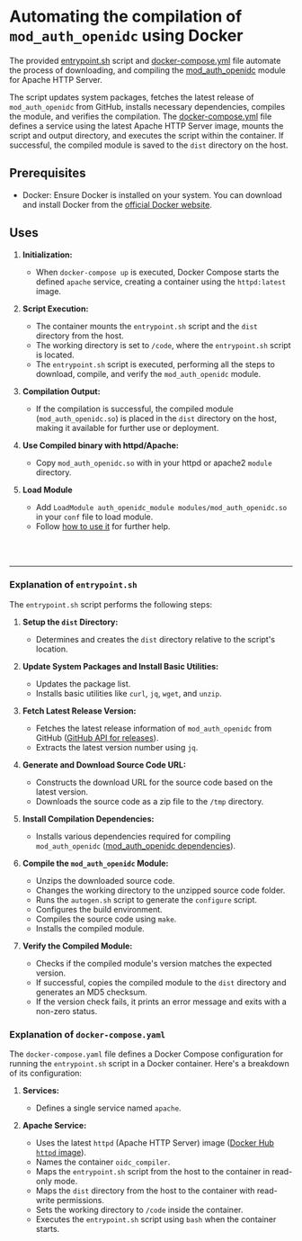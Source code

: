 # Automating the compilation of `mod_auth_openidc` using Docker

The provided [entrypoint.sh](/entrypoint.sh) script and [docker-compose.yml](/docker-compose.yml) file automate the process of downloading, and compiling the [mod_auth_openidc](https://github.com/zmartzone/mod_auth_openidc) module for Apache HTTP Server. 

The script updates system packages, fetches the latest release of `mod_auth_openidc` from GitHub, installs necessary dependencies, compiles the module, and verifies the compilation. The [docker-compose.yml](/docker-compose.yml) file defines a service using the latest Apache HTTP Server image, mounts the script and output directory, and executes the script within the container. If successful, the compiled module is saved to the `dist` directory on the host.

## Prerequisites

- Docker: 
    Ensure Docker is installed on your system. You can download and install Docker from the [official Docker website](https://docs.docker.com/get-docker/).

## Uses
1. **Initialization:**
   - When `docker-compose up` is executed, Docker Compose starts the defined `apache` service, creating a container using the `httpd:latest` image.

2. **Script Execution:**
   - The container mounts the `entrypoint.sh` script and the `dist` directory from the host.
   - The working directory is set to `/code`, where the `entrypoint.sh` script is located.
   - The `entrypoint.sh` script is executed, performing all the steps to download, compile, and verify the `mod_auth_openidc` module.

3. **Compilation Output:**
   - If the compilation is successful, the compiled module (`mod_auth_openidc.so`) is placed in the `dist` directory on the host, making it available for further use or deployment.

4. **Use Compiled binary with httpd/Apache:**
   - Copy `mod_auth_openidc.so` with in your httpd or apache2 `module` directory.

5. **Load Module**
   - Add `LoadModule auth_openidc_module modules/mod_auth_openidc.so` in your `conf` file to load module. 
   - Follow [how to use it](https://github.com/OpenIDC/mod_auth_openidc?tab=readme-ov-file#how-to-use-it) for further help.


<br>
<br>
<hr>

### Explanation of `entrypoint.sh`

The `entrypoint.sh` script performs the following steps:

1. **Setup the `dist` Directory:**
   - Determines and creates the `dist` directory relative to the script's location.

2. **Update System Packages and Install Basic Utilities:**
   - Updates the package list.
   - Installs basic utilities like `curl`, `jq`, `wget`, and `unzip`.

3. **Fetch Latest Release Version:**
   - Fetches the latest release information of `mod_auth_openidc` from GitHub ([GitHub API for releases](https://developer.github.com/v3/repos/releases/)).
   - Extracts the latest version number using `jq`.

4. **Generate and Download Source Code URL:**
   - Constructs the download URL for the source code based on the latest version.
   - Downloads the source code as a zip file to the `/tmp` directory.

5. **Install Compilation Dependencies:**
   - Installs various dependencies required for compiling `mod_auth_openidc` ([mod_auth_openidc dependencies](https://github.com/zmartzone/mod_auth_openidc#build)).

6. **Compile the `mod_auth_openidc` Module:**
   - Unzips the downloaded source code.
   - Changes the working directory to the unzipped source code folder.
   - Runs the `autogen.sh` script to generate the `configure` script.
   - Configures the build environment.
   - Compiles the source code using `make`.
   - Installs the compiled module.

7. **Verify the Compiled Module:**
   - Checks if the compiled module's version matches the expected version.
   - If successful, copies the compiled module to the `dist` directory and generates an MD5 checksum.
   - If the version check fails, it prints an error message and exits with a non-zero status.


### Explanation of  `docker-compose.yaml`

The `docker-compose.yaml` file defines a Docker Compose configuration for running the `entrypoint.sh` script in a Docker container. Here's a breakdown of its configuration:

1. **Services:**
   - Defines a single service named `apache`.

2. **Apache Service:**
   - Uses the latest `httpd` (Apache HTTP Server) image ([Docker Hub `httpd` image](https://hub.docker.com/_/httpd)).
   - Names the container `oidc_compiler`.
   - Maps the `entrypoint.sh` script from the host to the container in read-only mode.
   - Maps the `dist` directory from the host to the container with read-write permissions.
   - Sets the working directory to `/code` inside the container.
   - Executes the `entrypoint.sh` script using `bash` when the container starts.
